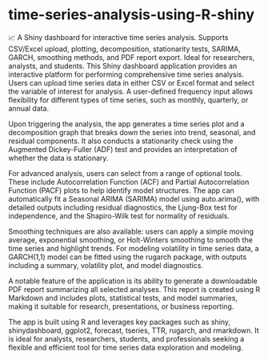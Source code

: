 # time-series-analysis-using-R-shiny
📈 A Shiny dashboard for interactive time series analysis. Supports CSV/Excel upload, plotting, decomposition, stationarity tests, SARIMA, GARCH, smoothing methods, and PDF report export. Ideal for researchers, analysts, and students.
This Shiny dashboard application provides an interactive platform for performing comprehensive time series analysis. Users can upload time series data in either CSV or Excel format and select the variable of interest for analysis. A user-defined frequency input allows flexibility for different types of time series, such as monthly, quarterly, or annual data.

Upon triggering the analysis, the app generates a time series plot and a decomposition graph that breaks down the series into trend, seasonal, and residual components. It also conducts a stationarity check using the Augmented Dickey-Fuller (ADF) test and provides an interpretation of whether the data is stationary.

For advanced analysis, users can select from a range of optional tools. These include Autocorrelation Function (ACF) and Partial Autocorrelation Function (PACF) plots to help identify model structures. The app can automatically fit a Seasonal ARIMA (SARIMA) model using auto.arima(), with detailed outputs including residual diagnostics, the Ljung-Box test for independence, and the Shapiro-Wilk test for normality of residuals.

Smoothing techniques are also available: users can apply a simple moving average, exponential smoothing, or Holt-Winters smoothing to smooth the time series and highlight trends. For modeling volatility in time series data, a GARCH(1,1) model can be fitted using the rugarch package, with outputs including a summary, volatility plot, and model diagnostics.

A notable feature of the application is its ability to generate a downloadable PDF report summarizing all selected analyses. This report is created using R Markdown and includes plots, statistical tests, and model summaries, making it suitable for research, presentations, or business reporting.

The app is built using R and leverages key packages such as shiny, shinydashboard, ggplot2, forecast, tseries, TTR, rugarch, and rmarkdown. It is ideal for analysts, researchers, students, and professionals seeking a flexible and efficient tool for time series data exploration and modeling.
